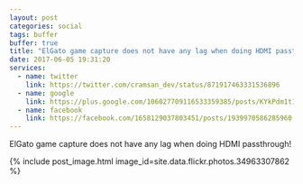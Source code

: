 ```yaml
---
layout: post
categories: social
tags: buffer
buffer: true
title: "ElGato game capture does not have any lag when doing HDMI passthrough!"
date: 2017-06-05 19:31:20
services: 
  - name: twitter
    link: https://twitter.com/cramsan_dev/status/871917463331536896
  - name: google
    link: https://plus.google.com/106027709116533359385/posts/KYkPdm1t1MC
  - name: facebook
    link: https://facebook.com/1658129037803451/posts/1939970586285960
---
```


ElGato game capture does not have any lag when doing HDMI passthrough!

{% include post_image.html image_id=site.data.flickr.photos.34963307862 %}

